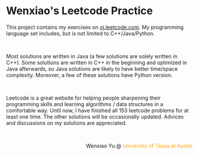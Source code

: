<h1>Wenxiao's Leetcode Practice</h1>
<p>This project contains my exercises on <a href="https://oj.leetcode.com">oj.leetcode.com</a>. My programming language set includes, but is not limited to C++/Java/Python.
</p><br>
<p>Most solutions are written in Java (a few solutions are solely written in C++). Some solutions are written in C++ in the beginning and optimized in Java afterwards, so Java solutions are likely to have better time/space complexity. Moreover, a few of these solutions have Python version.
</p><br>
<p>Leetcode is a great website for helping people sharpening their programming skills and learning algorithms / data structures in a comfortable way. Until now, I have finished all 153 leetcode problems for at least one time. The other solutions will be occasionally updated. Advices and discussions on my solutions are appreciated.
</p><br>
<p style="text-align: right">Wenxiao Yu @ <span style="color: orange">University of Texas at Austin</span></p>
